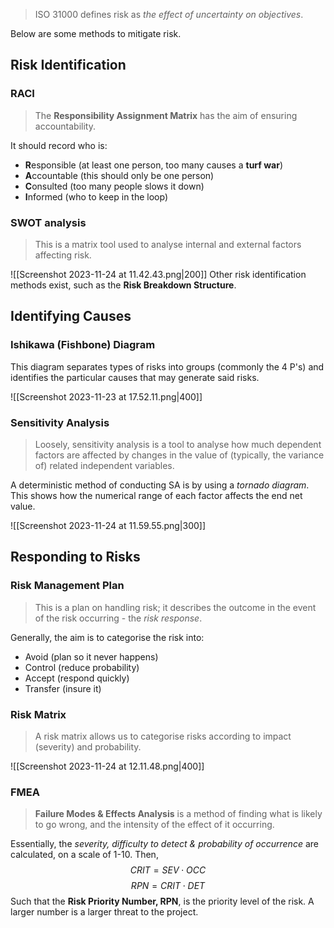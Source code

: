 > ISO 31000 defines risk as *the effect of uncertainty on objectives*.

Below are some methods to mitigate risk.

## Risk Identification
### RACI
> The **Responsibility Assignment Matrix** has the aim of ensuring accountability.

It should record who is:
- **R**esponsible (at least one person, too many causes a **turf war**)
- **A**ccountable (this should only be one person)
- **C**onsulted (too many people slows it down)
- **I**nformed (who to keep in the loop)

### SWOT analysis
> This is a matrix tool used to analyse internal and external factors affecting risk.

![[Screenshot 2023-11-24 at 11.42.43.png|200]]
Other risk identification methods exist, such as the **Risk Breakdown Structure**.
## Identifying Causes
### Ishikawa (Fishbone) Diagram
This diagram separates types of risks into groups (commonly the 4 P's) and identifies the particular causes that may generate said risks.

![[Screenshot 2023-11-23 at 17.52.11.png|400]]

### Sensitivity Analysis
> Loosely, sensitivity analysis is a tool to analyse how much dependent factors are affected by changes in the value of (typically, the variance of) related independent variables.

A deterministic method of conducting SA is by using a *tornado diagram*. This shows how the numerical range of each factor affects the end net value.

![[Screenshot 2023-11-24 at 11.59.55.png|300]]
## Responding to Risks
### Risk Management Plan
> This is a plan on handling risk; it describes the outcome in the event of the risk occurring - the *risk response*.

Generally, the aim is to categorise the risk into:
- Avoid (plan so it never happens)
- Control (reduce probability)
- Accept (respond quickly)
- Transfer (insure it)
### Risk Matrix
> A risk matrix allows us to categorise risks according to impact (severity) and probability.

![[Screenshot 2023-11-24 at 12.11.48.png|400]]
### FMEA
> **Failure Modes & Effects Analysis** is a method of finding what is likely to go wrong, and the intensity of the effect of it occurring.

Essentially, the *severity, difficulty to detect & probability of occurrence* are calculated, on a scale of 1-10.
Then, $$CRIT = SEV \cdot OCC$$
$$RPN = CRIT \cdot DET$$
Such that the **Risk Priority Number, RPN**, is the priority level of the risk. A larger number is a larger threat to the project.